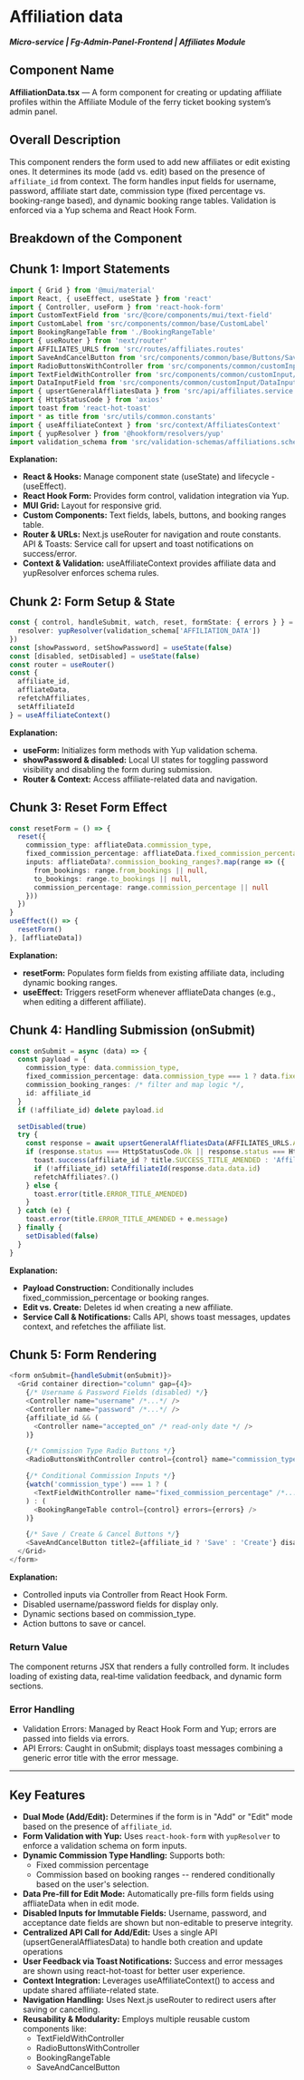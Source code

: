 # Affiliation data
***Micro-service | Fg-Admin-Panel-Frontend | Affiliates Module***

## Component Name
**AffiliationData.tsx** — A form component for creating or updating affiliate profiles within the Affiliate Module of the ferry ticket booking system’s admin panel.

## Overall Description
This component renders the form used to add new affiliates or edit existing ones. It determines its mode (add vs. edit) based on the presence of `affiliate_id` from context. The form handles input fields for username, password, affiliate start date, commission type (fixed percentage vs. booking-range based), and dynamic booking range tables. Validation is enforced via a Yup schema and React Hook Form.

## Breakdown of the Component

## Chunk 1: Import Statements

```typescript
import { Grid } from '@mui/material'
import React, { useEffect, useState } from 'react'
import { Controller, useForm } from 'react-hook-form'
import CustomTextField from 'src/@core/components/mui/text-field'
import CustomLabel from 'src/components/common/base/CustomLabel'
import BookingRangeTable from './BookingRangeTable'
import { useRouter } from 'next/router'
import AFFILIATES_URLS from 'src/routes/affiliates.routes'
import SaveAndCancelButton from 'src/components/common/base/Buttons/SaveAndCancelButton'
import RadioButtonsWithController from 'src/components/common/customInput/RadioButtonsWithController'
import TextFieldWithController from 'src/components/common/customInput/TextFieldWithController'
import DataInputField from 'src/components/common/customInput/DataInputField'
import { upsertGeneralAffliatesData } from 'src/api/affiliates.service'
import { HttpStatusCode } from 'axios'
import toast from 'react-hot-toast'
import * as title from 'src/utils/common.constants'
import { useAffiliateContext } from 'src/context/AffiliatesContext'
import { yupResolver } from '@hookform/resolvers/yup'
import validation_schema from 'src/validation-schemas/affiliations.schema'
```

**Explanation:**
- **React & Hooks:** Manage component state (useState) and lifecycle - (useEffect).
- **React Hook Form:** Provides form control, validation integration via Yup.
- **MUI Grid:** Layout for responsive grid.
- **Custom Components:** Text fields, labels, buttons, and booking ranges table.
- **Router & URLs:** Next.js useRouter for navigation and route constants.
API & Toasts: Service call for upsert and toast notifications on success/error.
- **Context & Validation:** useAffiliateContext provides affiliate data and yupResolver enforces schema rules.

## Chunk 2: Form Setup & State

```typescript
const { control, handleSubmit, watch, reset, formState: { errors } } = useForm({
  resolver: yupResolver(validation_schema['AFFILIATION_DATA'])
})
const [showPassword, setShowPassword] = useState(false)
const [disabled, setDisabled] = useState(false)
const router = useRouter()
const {
  affiliate_id,
  affliateData,
  refetchAffiliates,
  setAffiliateId
} = useAffiliateContext()
```

**Explanation:**
- **useForm:** Initializes form methods with Yup validation schema.
- **showPassword & disabled:** Local UI states for toggling password visibility and disabling the form during submission.
- **Router & Context:** Access affiliate-related data and navigation.

## Chunk 3: Reset Form Effect

```typescript
const resetForm = () => {
  reset({
    commission_type: affliateData.commission_type,
    fixed_commission_percentage: affliateData.fixed_commission_percentage,
    inputs: affliateData?.commission_booking_ranges?.map(range => ({
      from_bookings: range.from_bookings || null,
      to_bookings: range.to_bookings || null,
      commission_percentage: range.commission_percentage || null
    }))
  })
}
useEffect(() => {
  resetForm()
}, [affliateData])
```

**Explanation:**
- **resetForm:** Populates form fields from existing affiliate data, including dynamic booking ranges.
- **useEffect:** Triggers resetForm whenever affliateData changes (e.g., when editing a different affiliate).

## Chunk 4: Handling Submission (onSubmit)

```typescript
const onSubmit = async (data) => {
  const payload = {
    commission_type: data.commission_type,
    fixed_commission_percentage: data.commission_type === 1 ? data.fixed_commission_percentage : null,
    commission_booking_ranges: /* filter and map logic */,  
    id: affiliate_id
  }
  if (!affiliate_id) delete payload.id

  setDisabled(true)
  try {
    const response = await upsertGeneralAffliatesData(AFFILIATES_URLS.AFFILIATION_DATA, payload)
    if (response.status === HttpStatusCode.Ok || response.status === HttpStatusCode.Created) {
      toast.success(affiliate_id ? title.SUCCESS_TITLE_AMENDED : 'Affiliate created')
      if (!affiliate_id) setAffiliateId(response.data.data.id)
      refetchAffiliates?.()
    } else {
      toast.error(title.ERROR_TITLE_AMENDED)
    }
  } catch (e) {
    toast.error(title.ERROR_TITLE_AMENDED + e.message)
  } finally {
    setDisabled(false)
  }
}
```

**Explanation:**
- **Payload Construction:** Conditionally includes fixed_commission_percentage or booking ranges.
- **Edit vs. Create:** Deletes id when creating a new affiliate.
- **Service Call & Notifications:** Calls API, shows toast messages, updates context, and refetches the affiliate list.

## Chunk 5: Form Rendering

```typescript
<form onSubmit={handleSubmit(onSubmit)}>
  <Grid container direction="column" gap={4}>
    {/* Username & Password Fields (disabled) */}
    <Controller name="username" /*...*/ />
    <Controller name="password" /*...*/ />
    {affiliate_id && (
      <Controller name="accepted_on" /* read‐only date */ />
    )}

    {/* Commission Type Radio Buttons */}
    <RadioButtonsWithController control={control} name="commission_type" /* options */ />

    {/* Conditional Commission Inputs */}
    {watch('commission_type') === 1 ? (
      <TextFieldWithController name="fixed_commission_percentage" /*...*/ />
    ) : (
      <BookingRangeTable control={control} errors={errors} />
    )}

    {/* Save / Create & Cancel Buttons */}
    <SaveAndCancelButton title2={affiliate_id ? 'Save' : 'Create'} disabled={disabled} onCancel={() => router.push(AFFILIATES_URLS.HOME)} />
  </Grid>
</form>
```

**Explanation:**
- Controlled inputs via Controller from React Hook Form.
- Disabled username/password fields for display only.
- Dynamic sections based on commission_type.
- Action buttons to save or cancel.

### Return Value
The component returns JSX that renders a fully controlled form. It includes loading of existing data, real‐time validation feedback, and dynamic form sections.

### Error Handling
- Validation Errors: Managed by React Hook Form and Yup; errors are passed into fields via errors.
- API Errors: Caught in onSubmit; displays toast messages combining a generic error title with the error message.

---

## Key Features
- **Dual Mode (Add/Edit):**
Determines if the form is in "Add" or "Edit" mode based on the presence of `affiliate_id`.
- **Form Validation with Yup:**
Uses `react-hook-form` with `yupResolver` to enforce a validation schema on form inputs.
- **Dynamic Commission Type Handling:**
    Supports both:
    - Fixed commission percentage
    - Commission based on booking ranges -- rendered conditionally based on the user's selection.
- **Data Pre-fill for Edit Mode:**
Automatically pre-fills form fields using affliateData when in edit mode.
- **Disabled Inputs for Immutable Fields:**
Username, password, and acceptance date fields are shown but non-editable to preserve integrity.
- **Centralized API Call for Add/Edit:**
Uses a single API (upsertGeneralAffliatesData) to handle both creation and update operations
- **User Feedback via Toast Notifications:**
Success and error messages are shown using react-hot-toast for better user experience.
- **Context Integration:**
Leverages useAffiliateContext() to access and update shared affiliate-related state.
- **Navigation Handling:**
Uses Next.js useRouter to redirect users after saving or cancelling.
- **Reusability & Modularity:** Employs multiple reusable custom components like:
  - TextFieldWithController
  - RadioButtonsWithController
  - BookingRangeTable
  - SaveAndCancelButton